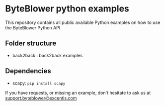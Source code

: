 # ByteBlower python examples

This repository contains all public available Python examples on how to use the ByteBlower Python API. 



## Folder structure
- back2back : back2back examples


## Dependencies
- scapy: `pip install scapy`



If you have requests, or missing an example, don't hesitate to ask us at support.byteblower@excentis.com
